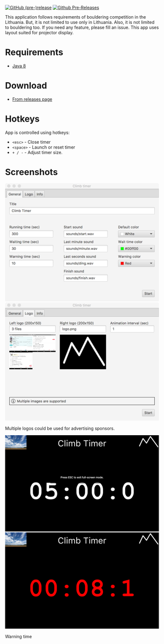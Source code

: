 [![GitHub (pre-)release](https://img.shields.io/github/release/neworld/ClimbTimer/all.svg)](https://github.com/neworld/ClimbTimer/releases)
[![Github Pre-Releases](https://img.shields.io/github/downloads-pre/neworld/ClimbTimer/latest/total.svg)](https://github.com/neworld/ClimbTimer/releases)

This application follows requirements of bouldering competition in the Lithuania.
But, it is not limited to use only in Lithuania.
Also, it is not limited to bouldering too.
If you need any feature, please fill an issue.
This app uses layout suited for projector display.

# Requirements

- [Java 8](https://java.com/en/)

# Download

- [From releases page](https://github.com/neworld/ClimbTimer/releases)

# Hotkeys

App is controlled using hotkeys:

- `<esc>` - Close timer
- `<space>` - Launch or reset timer
- `+ / -` - Adjust timer size. 

# Screenshots

<img width="600" alt="General settings" src="assets/settings1.png?raw=true">
<img width="600" alt="Logo settings" src="assets/settings2.png?raw=true">

Multiple logos could be used for advertising sponsors.

<img width="600" alt="Timer" src="assets/timer1.png?raw=true">
<img width="600" alt="Warning settings" src="assets/timer2.png?raw=true">

Warning time

